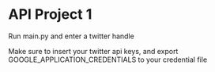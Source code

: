 # API Project 1

Run main.py and enter a twitter handle

Make sure to insert your twitter api keys, and  export GOOGLE_APPLICATION_CREDENTIALS to your credential file

